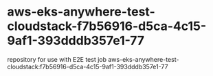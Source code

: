 # aws-eks-anywhere-test-cloudstack-f7b56916-d5ca-4c15-9af1-393dddb357e1-77
repository for use with E2E test job aws-eks-anywhere-test-cloudstack:f7b56916-d5ca-4c15-9af1-393dddb357e1-77
